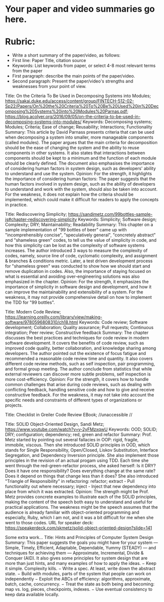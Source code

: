 # Your paper and video summaries go here.

# Rubric:
* Write a short summary of the paper/video, as follows:
* First line: Paper Title, citation source
* Keywords: List keywords from paper, or select 4-8 most relevant terms from the paper
* First paragraph: describe the main points of the paper/video.
* Second paragraph: Present the paper/video's strengths and weaknesses from your point of view.

Title: On the Criteria To Be Used in Decomposing Systems into Modules; https://sakai.duke.edu/access/content/group/FINTECH-512-02-Sp22/Papers/On%20the%20Criteria%20To%20Be%20Used%20in%20Decomposing%20Systems%20into%20Modules%20Parnas.pdf; https://blog.acolyer.org/2016/09/05/on-the-criteria-to-be-used-in-decomposing-systems-into-modules/
Keywords: Decomposing systems; Modules; Criteria; Ease of change; Reusability; Interactions; Functionality
Summary: This article by David Parnass presents criteria that can be used when decomposing a system into smaller, more manageable components (called modules). The paper argues that the main criteria for decomposition should be the ease of changing the system and the ability to reuse components in other systems. It also states that interactions between components should be kept to a minimum and the function of each module should be clearly defined. The document also emphasises the importance of considering human factors in system design, such as developers' ability to understand and use the system.
Opinion: For the strength, it highlights the importance of considering human factors: The paper suggests that the human factors involved in system design, such as the ability of developers to understand and work with the system, should also be taken into account. For the weakness, it does not explain how the criteria should be implemented, which could make it difficult for readers to apply the concepts in practice.

Title: Rediscovering Simplicity; https://sandimetz.com/99bottles-sample-js#chapter-rediscovering-simplicity
Keywords: Simplicity; Software design; Complexity; DRY; Maintainability; Readability
Summary: This chapter on a sample implementation of "99 bottles of beer" came up with "incomprehensibly concise", "speculatively general", "concretely abstract" and "shameless green" codes, to tell us the value of simplicity in code, and how this simplicity can be lost as the complexity of software systems increases. The author introduced 3 ways to measure the complexity of codes, namely, source line of code, cyclomatic complexity, and assignment & branches & conditions metric. Later, a test driven development process for "shameless green" was conducted to show how we should start and remove duplication in codes. Also, the importance of staying focused on what is essential and avoiding over-engineering solutions was also emphasized in the chapter.
Opinion: For the strength, it emphasizes the importance of simplicity in software design and development, and how it can improve the maintainability and extensibility of a system. For the weakness, it may not provide comprehensive detail on how to implement the TDD for "99 bottles". 

Title: Modern Code Review; https://learning.oreilly.com/library/view/making-software/9780596808310/ch18.html
Keywords: Code review; Software development; Collaboration; Quality assurance; Pull requests; Continuous integration; Peer review; Constructive feedback
Summary: The chapter discusses the best practices and techniques for code review in modern software development. It covers the benefits of code review, such as improved code quality, better collaboration, and knowledge sharing among developers. The author pointed out the existence of focus fatigue and recommended a reasonable code review time and quantity. It also covers different code review methods, such as self inspection, pair programming, and formal group meeting. The author conclude from statistics that while external reviewers can discover more subtle problems, self inspection is more cost-efficiency. 
Opinion: For the strength, it covers how to handle common challenges that arise during code reviews, such as dealing with conflicting feedback, handling sensitive code and how to give and receive constructive feedback. For the weakness, it may not take into account the specific needs and constraints of different types of organizations or projects.

Title: Checklist in Greiler Code Review EBook; //unaccessible //

Title: SOLID Object-Oriented Design, Sandi Metz; https://www.youtube.com/watch?v=v-2yFMzxqwU
Keywords: OOD; SOLID; DRY; configuration; dependency; red, green and refactor
Summary: Prof. Metz started by pointing out several fallacies in OOP: rigid, fragile, immobile, viscous. Then she introduced SOLID principles in OOD, which stands for Single Responsibility, Open/Closed, Liskov Substitution, Interface Segregation, and Dependency Inversion principle. She also implement those principles in the revision of an actual progam using TDD. Each time she went through the red-green-refactor process, she asked herself: Is it DRY? Does it have one responsibility? Does everything change at the same rate? Does it depend on things that change less than it does? She also introduced "Triangle of Responsibility" in refactoring: refactor; extract - Pull functionality out where necessary; inject - Inject that new dependency into place from which it was extracted. 
Opinion: The strength might be Prof. Metz provides concrete examples to illustrate each of the SOLID principles, making the content of the speech both easy to understand and useful for practical applications. The weakness might be the speech assumes that the audience is already familiar with object-oriented programming and especially, Ruby, which I am not, and it was a bit difficult for me when she went to those codes.
URL for speaker deck: https://speakerdeck.com/skmetz/solid-object-oriented-design?slide=141

Some extra work...
Title: Hints and Principles of Computer System Design
Summary:
This paper suggests the goals you might have for your system — Simple, Timely, Efficient, Adaptable, Dependable, Yummy (STEADY) — and techniques for achieving them — Approximate, Incremental, Divide & Conquer (AID). It also gives some principles for system design that are more than just hints, and many examples of how to apply the ideas.
− Keep it simple. Complexity kills.
− Write a spec. At least, write down the abstract state.
− Build with modules, parts of the system that people can work on independently
− Exploit the ABCs of efficiency: algorithms, approximate, batch, cache, concurrency.
− Treat the state as both being and becoming: map vs. log, pieces, checkpoints, indexes.
− Use eventual consistency to keep data available locally.

